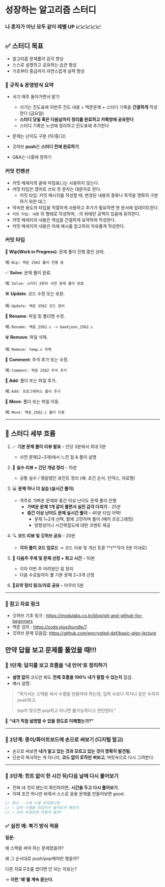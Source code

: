 # 성장하는 알고리즘 스터디

### 나 혼자가 아닌 모두 같이 레벨 UP 📈📈📈📈📈

## ✅ 스터디 목표

- 알고리즘 문제풀이 감각 향상
- 스스로 설명하고 공유하는 습관 형성
- 기초부터 중급까지 자연스럽게 실력 향상

### 🧭 규칙 & 운영방식 요약

- 서기 매주 돌아가면서 맡기
    - 서기는 진도표에 이번주 진도 내용 + 백준문제 + 스터디 기록을 **간결하게** 작성한다 (금요일)
    - **스터디 당일 혹은 다음날까지 정리를 완료하고 카톡방에 공유한다**
    - 스터디 기록은 노션에 정리하고 진도표에 추가한다

- 문제는 난이도 구분 (하/중/고)
- 깃허브 **push**은 **스터디 전에 완료하기**
- Q&A는 나중에 정하기

### 커밋 컨벤션

- 커밋 메세지의 끝에 마침표(.)는 사용하지 않는다.
- 커밋 타입은 영어로 쓰되 첫 문자는 대문자로 한다.
    - 커밋 타입: 커밋 메시지를 작성할 때, 변경된 내용의 종류나 목적을 명확히 구분하기 위한 태그
- 약속한 용도의 타입을 적절하게 사용하고 추가가 필요하면 현 문서에 업데이트한다.
- `커밋 타입: 내용` 의 형태로 작성하며, `:`의 뒤에만 공백이 있음에 유의한다.
- 커밋 메세지의 내용은 핵심을 간결하게 요약하여 작성한다.
- 커밋 메세지의 내용은 아래 예시를 참고하되 자유롭게 작성한다.

### **커밋 타입**

🎯 **Wip(Work in Progress)**: 문제 풀이 진행 중인 상태.

예: `Wip: 백준 2562 풀이 진행 중`

✅ **Solve**: 문제 풀이 완료.

예: `Solve: 스터디 2회차 사전 문제 풀이 완료`

🛠️ **Update**: 코드 수정 또는 보완.

예: `Update: 백준 2562 코드 정리`

📂 **Rename**: 파일 및 폴더명 수정.

예: `Rename: 백준_2562.c -> baekjoon_2562.c`

🗑️ **Remove**: 파일 삭제.

예: `Remove: temp.c 삭제`

💬 **Comment**: 주석 추가 또는 수정.

예: `Comment: 백준 2562 주석 추가`

📁 **Add**: 폴더 또는 파일 추가.

예: `Add: 프로그래머스 폴더 추가`

📁 **Move**: 폴더 또는 파일 이동.

예: `Move: 백준_2562.c 폴더 이동`

---

## 📌 스터디 세부 흐름

1. ✅ **기본 문제 풀이 리뷰 발표** – 인당 3분에서 최대 5분
    - 사전 문제(2~3개)에서 느낀 점 & 풀이 설명
      
2. 🧠 **실수 리뷰 + 간단 개념 정리** – 15분
    - 공통 실수 / 헷갈렸던 포인트 정리 (예: 조건 순서, 인덱스, 자료형)
      
3. 💻 **문제 하나 더 실습 (실시간 풀이)**
    - 격주로 가벼운 문제와 중간 이상 난이도 문제 풀이 진행
        - **가벼운 문제 1개 같이 풀면서 실전 감각 다지기** - 25분
        - **중간 이상 난이도 문제 실시간 풀이** – 40분 타임 어택!
            - 문제 1~2개 선택, 함께 고민하며 풀이 (페어 프로그래밍)
            - 방향성이나 시간복잡도에 대한 코멘트 제공
              
4. 🔍 **코드 리뷰 및 깃허브 공유** – 20분
    - **각자 풀이 코드 업로드** → 코드 리뷰 및 개선 토론 **(**각자 5분 이내로)
      
5. 📌 **다음주 주제 및 문제 선정 + 회고 시간** – 10분
    - 각자 이번 주 어려웠던 점 정리
    - 다음 수요일까지 풀 기본 문제 2~3개 선정
      
6. **📂요약 정리 링크/자료 공유** – 마무리 5분

---

### 🔧 참고 자료 링크

- 깃허브 기초 링크 : https://modulabs.co.kr/blog/git-and-github-for-beginners
- 백준 강의 : https://code.plus/bundle/7
- 깃허브 문제 모음집: https://github.com/encrypted-def/basic-algo-lecture

## 만약 **답을 보고 문제를 풀었을 때**!!!
    
### 📘 1단계: 답지를 보고 흐름을 '내 언어'로 정리하기
    
- **설명 없이** 코드만 봐도 **전체 흐름을 100% 내가 말할 수 있는지** 점검.
- 예시 설명:
    
> "여기서는 스택을 써서 수열을 만들어야 하는데, 입력 수보다 작거나 같은 수까지 push하고,
> 
> 
> top이 맞으면 pop하고 아니면 불가능하다고 판단한다."
> 
    
🧠 **“내가 직접 설명할 수 있을 정도로 이해했는가?”**
    
---
    
### 🧪 2단계: 종이/화이트보드에 손으로 써보기 (디지털 말고)
    
- 손으로 써보면 **내가 알고 있는 것과 모르고 있는 것이 명확히 발견됨.**
- 단순히 복사하는 게 아니라, **코드 없이 로직만 써보고**, 머릿속으로 다시 그려본다.
    
---
    
### 🧠 3단계: 힌트 없이 **한 시간 뒤/다음 날**에 다시 풀어보기
    
- 진짜 내 것이 됐는지 확인하려면, **시간을 두고 다시 풀어보기**.
- 이때 조건 하나만 바꿔서 스스로 응용 문제를 만들어보면 good.
    
```cpp
// 예시 - 스택 수열 문제였다면
// → 입력 수열을 뒤집어서 들어오게 해보자.
// → 큐로 바꿔보면 어떻게 될까?
```
    
### ✅ 실전 예: 복기 방식 적용
    
**질문:**
    
왜 스택을 써야 하는 문제였을까?
    
왜 그 순서대로 push/pop해야만 했을까?
    
다른 자료구조를 썼다면 안 되는 이유는?
    
→ **이런 '왜'를 계속 묻는다.**
